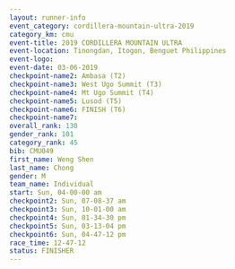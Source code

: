```yaml
---
layout: runner-info 
event_category: cordillera-mountain-ultra-2019 
category_km: cmu 
event-title: 2019 CORDILLERA MOUNTAIN ULTRA 
event-location: Tinongdan, Itogon, Benguet Philippines 
event-logo: 
event-date: 03-06-2019 
checkpoint-name2: Ambasa (T2) 
checkpoint-name3: West Ugo Summit (T3) 
checkpoint-name4: Mt Ugo Summit (T4) 
checkpoint-name5: Lusod (T5) 
checkpoint-name6: FINISH (T6) 
checkpoint-name7: 
overall_rank: 130
gender_rank: 101
category_rank: 45
bib: CMU049
first_name: Weng Shen
last_name: Chong
gender: M
team_name: Individual
start: Sun, 04-00-00 am
checkpoint2: Sun, 07-08-37 am
checkpoint3: Sun, 10-01-00 am
checkpoint4: Sun, 01-34-30 pm
checkpoint5: Sun, 03-13-04 pm
checkpoint6: Sun, 04-47-12 pm
race_time: 12-47-12
status: FINISHER
---
```

